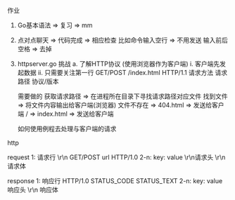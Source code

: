 作业
1. Go基本语法 => 复习 => mm
2. 点对点聊天 => 代码完成 => 相应检查
    比如命令输入空行 => 不用发送
    输入前后空格 => 去掉

3. httpserver.go 挑战
    a. 了解HTTP协议 (使用浏览器作为客户端)
        i. 客户端先发起数据
        ii. 只需要关注第一行
            GET/POST /index.html HTTP/1.1
            请求方法 请求路径 协议/版本

    需要做的
    获取请求路径 => 在进程所在目录下寻找请求路径对应文件
    找到文件 => 将文件内容输出给客户端(浏览器)
    文件不存在 => 404.html => 发送给客户端
    / => index.html => 发送给客户端

    如何使用例程去处理与客户端的请求


http

request
1: 请求行 \r\n GET/POST url HTTP/1.0
2-n: key: value \r\n请求头
\r\n
请求体


response
1: 响应行 HTTP/1.0 STATUS_CODE STATUS_TEXT
2-n: key: value 响应头
\r\n
响应体
